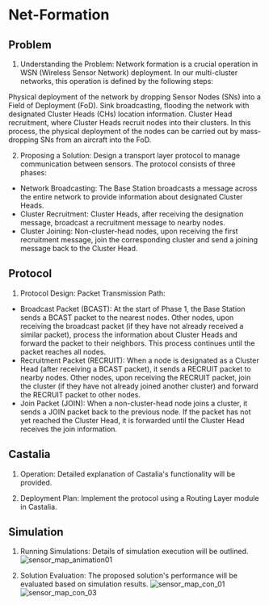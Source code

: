 # Net-Formation

## Problem
1. Understanding the Problem:
Network formation is a crucial operation in WSN (Wireless Sensor Network) deployment.
In our multi-cluster networks, this operation is defined by the following steps:

Physical deployment of the network by dropping Sensor Nodes (SNs) into a Field of Deployment (FoD).
Sink broadcasting, flooding the network with designated Cluster Heads (CHs) location information.
Cluster Head recruitment, where Cluster Heads recruit nodes into their clusters.
In this process, the physical deployment of the nodes can be carried out by mass-dropping SNs from an aircraft into the FoD.

2. Proposing a Solution:
Design a transport layer protocol to manage communication between sensors.
The protocol consists of three phases:
- Network Broadcasting: The Base Station broadcasts a message across the entire network to provide information about designated Cluster Heads.
- Cluster Recruitment: Cluster Heads, after receiving the designation message, broadcast a recruitment message to nearby nodes.
- Cluster Joining: Non-cluster-head nodes, upon receiving the first recruitment message, join the corresponding cluster and send a joining message back to the Cluster Head.
## Protocol
1. Protocol Design:
Packet Transmission Path:
- Broadcast Packet (BCAST): At the start of Phase 1, the Base Station sends a BCAST packet to the nearest nodes. Other nodes, upon receiving the broadcast packet (if they have not already received a similar packet), process the information about Cluster Heads and forward the packet to their neighbors. This process continues until the packet reaches all nodes.
- Recruitment Packet (RECRUIT): When a node is designated as a Cluster Head (after receiving a BCAST packet), it sends a RECRUIT packet to nearby nodes. Other nodes, upon receiving the RECRUIT packet, join the cluster (if they have not already joined another cluster) and forward the RECRUIT packet to other nodes.
- Join Packet (JOIN): When a non-cluster-head node joins a cluster, it sends a JOIN packet back to the previous node. If the packet has not yet reached the Cluster Head, it is forwarded until the Cluster Head receives the join information.
## Castalia
1. Operation:
Detailed explanation of Castalia's functionality will be provided.

2. Deployment Plan:
Implement the protocol using a Routing Layer module in Castalia.
## Simulation
1. Running Simulations:
Details of simulation execution will be outlined.
![sensor_map_animation01](https://github.com/user-attachments/assets/1b351027-1795-41e7-a4a2-d1a115f04c68)

2. Solution Evaluation:
The proposed solution's performance will be evaluated based on simulation results.
![sensor_map_con_01](https://github.com/user-attachments/assets/80aaa4d1-5cec-4bf9-8e50-7d00ac8eaee5)
![sensor_map_con_03](https://github.com/user-attachments/assets/8d1bf153-fda6-489c-b1e4-01545ec1af34)

